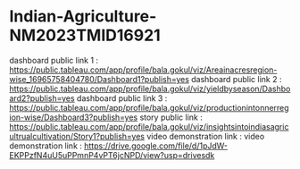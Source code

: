 # Indian-Agriculture-NM2023TMID16921
dashboard public link 1 : https://public.tableau.com/app/profile/bala.gokul/viz/Areainacresregion-wise_16965758404780/Dashboard1?publish=yes 
dashboard public link 2 : https://public.tableau.com/app/profile/bala.gokul/viz/yieldbyseason/Dashboard2?publish=yes
dashboard public link 3 : https://public.tableau.com/app/profile/bala.gokul/viz/productionintonnerregion-wise/Dashboard3?publish=yes
story public link : https://public.tableau.com/app/profile/bala.gokul/viz/insightsintoindiasagricultrualcultivation/Story1?publish=yes
video demonstration link : video demonstration link : https://drive.google.com/file/d/1pJdW-EKPPzfN4uU5uPPmnP4vPT6jcNPD/view?usp=drivesdk
